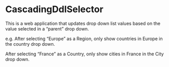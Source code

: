 # CascadingDdlSelector
This is a web application that updates drop down list values based on the value selected in a “parent” drop down.

e.g.
After selecting “Europe” as a Region, only show countries in Europe in the country drop down.

After selecting “France” as a Country, only show cities in France in the City drop down.
